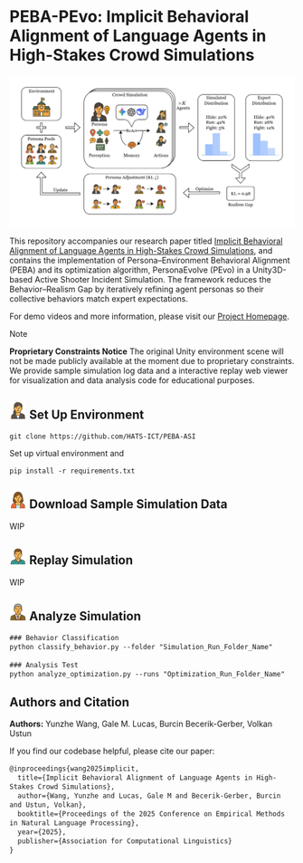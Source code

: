 # PEBA-PEvo: Implicit Behavioral Alignment of Language Agents in High-Stakes Crowd Simulations

<div align="center">
<img src="./images/framework.jpg" alt="PEBA-PEvo Diagram" width="600">
</div>

This repository accompanies our research paper titled [Implicit Behavioral Alignment of Language Agents in High-Stakes Crowd Simulations](https://arxiv.org/abs/2509.16457), and contains the implementation of Persona–Environment Behavioral Alignment (PEBA) and its optimization algorithm, PersonaEvolve (PEvo) in a Unity3D-based Active Shooter Incident Simulation. The framework reduces the Behavior–Realism Gap by iteratively refining agent personas so their collective behaviors match expert expectations. 

For demo videos and more information, please visit our [Project Homepage](https://hats-ict.github.io/peba-asi-web/).

> [!NOTE]  
> **Proprietary Constraints Notice** The original Unity environment scene will not be made publicly available at the moment due to proprietary constraints. We provide sample simulation log data and a interactive replay web viewer for visualization and data analysis code for educational purposes.

## <img src="./images/mavis.png" alt="Agent Mavis" width="30"> Set Up Environment

```
git clone https://github.com/HATS-ICT/PEBA-ASI
```

Set up virtual environment and

```
pip install -r requirements.txt
```

## <img src="./images/alice.png" alt="Agent Alice" width="30"> Download Sample Simulation Data

WIP


## <img src="./images/bob.png" alt="Agent Bob" width="30"> Replay Simulation

WIP


## <img src="./images/charlie.png" alt="Agent Charlie" width="30"> Analyze Simulation



```shell
### Behavior Classification
python classify_behavior.py --folder "Simulation_Run_Folder_Name"

### Analysis Test
python analyze_optimization.py --runs "Optimization_Run_Folder_Name"
```




## Authors and Citation


**Authors:** Yunzhe Wang, Gale M. Lucas, Burcin Becerik-Gerber, Volkan Ustun

If you find our codebase helpful, please cite our paper:

```
@inproceedings{wang2025implicit,
  title={Implicit Behavioral Alignment of Language Agents in High-Stakes Crowd Simulations},
  author={Wang, Yunzhe and Lucas, Gale M and Becerik-Gerber, Burcin and Ustun, Volkan},
  booktitle={Proceedings of the 2025 Conference on Empirical Methods in Natural Language Processing},
  year={2025},
  publisher={Association for Computational Linguistics}
}
```
